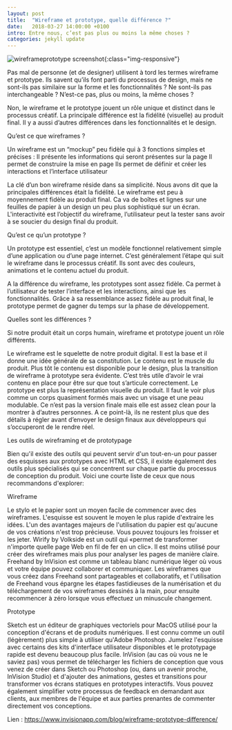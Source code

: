 ```yaml
---
layout: post
title:  "Wireframe et prototype, quelle différence ?"
date:   2018-03-27 14:00:00 +0100
intro: Entre nous, c’est pas plus ou moins la même choses ?
categories: jekyll update
---
```


![wireframeprototype screenshot](../../../../../assets/images/2018-03-27-wireframe-prototype/2018-03-27-wireframe-prototype-01.jpg){:class="img-responsive"}

Pas mal de personne (et de designer) utilisent à tord les termes wireframe et prototype. Ils savent qu’ils font parti du processus de design, mais ne sont-ils pas similaire sur la forme et les fonctionnalités ? Ne sont-ils pas interchangeable ? N’est-ce pas, plus ou moins, la même choses ?

Non, le wireframe et le prototype jouent un rôle unique et distinct dans le processus créatif. La principale différence est la fidélité (visuelle) au produit final. Il y a aussi d’autres différences dans les fonctionnalités et le design.

Qu’est ce que wireframes ?

Un wireframe est un “mockup” peu fidèle qui à 3 fonctions simples et précises :
Il présente les informations qui seront présentes sur la page
Il permet de construire la mise en page
Ils permet de définir et créer les interactions et l’interface utilisateur

La clé d’un bon wireframe réside dans sa simplicité. Nous avons dit que la principales différences était la fidélité. Le wireframe est peu à moyennement fidèle au produit final. Ca va de boîtes et lignes sur une feuilles de papier à un design un peu plus sophistiqué sur un écran. L'interactivité est l’objectif du wireframe, l’utilisateur peut la tester sans avoir à se soucier du design final du produit.

Qu’est ce qu’un prototype ?

Un prototype est essentiel, c’est un modèle fonctionnel relativement simple d’une application ou d’une page internet. C’est généralement l’étape qui suit le wireframe dans le processus créatif. Ils sont avec des couleurs, animations et le contenu actuel du produit.

A la différence du wireframe, les prototypes sont assez fidèle. Ca permet à l’utilisateur de tester l’interface et les interactions, ainsi que les fonctionnalités. Grâce à sa ressemblance assez fidèle au produit final, le prototype permet de gagner du temps sur la phase de développement.

Quelles sont les différences ?

Si notre produit était un corps humain, wireframe et prototype jouent un rôle différents.

Le wireframe est le squelette de notre produit digital. Il est la base et il donne une idée générale de sa constitution. Le contenu est le muscle du produit. Plus tôt le contenu est disponible pour le design, plus la transition de wireframe à prototype sera évidente. C’est très utile d’avoir le vrai contenu en place pour être sur que tout s’articule correctement.
Le prototype est plus la représentation visuelle du produit. Il faut le voir plus comme un corps quasiment formés mais avec un visage et une peau modulable. Ce n’est pas la version finale mais elle est assez clean pour la montrer à d’autres personnes. A ce point-là, ils ne restent plus que des détails à régler avant d’envoyer le design finaux aux développeurs qui s’occuperont de le rendre réel.

Les outils de wireframing et de prototypage

Bien qu'il existe des outils qui peuvent servir d'un tout-en-un pour passer des esquisses aux prototypes avec HTML et CSS, il existe également des outils plus spécialisés qui se concentrent sur chaque partie du processus de conception du produit. Voici une courte liste de ceux que nous recommandons d'explorer:

Wireframe

Le stylo et le papier sont un moyen facile de commencer avec des wireframes. L'esquisse est souvent le moyen le plus rapide d'extraire les idées. L'un des avantages majeurs de l'utilisation du papier est qu'aucune de vos créations n'est trop précieuse. Vous pouvez toujours les froisser et les jeter.
Wirify by Volkside est un outil qui «permet de transformer n'importe quelle page Web en fil de fer en un clic». Il est moins utilisé pour créer des wireframes mais plus pour analyser les pages de manière claire.
Freehand by InVision est comme un tableau blanc numérique léger où vous et votre équipe pouvez collaborer et communiquer. Les wireframes que vous créez dans Freehand sont partageables et collaboratifs, et l'utilisation de Freehand vous épargne les étapes fastidieuses de la numérisation et du téléchargement de vos wireframes dessinés à la main, pour ensuite recommencer à zéro lorsque vous effectuez un minuscule changement.

Prototype

Sketch est un éditeur de graphiques vectoriels pour MacOS utilisé pour la conception d'écrans et de produits numériques. Il est connu comme un outil (légèrement) plus simple à utiliser qu'Adobe Photoshop. Jumelez l'esquisse avec certains des kits d'interface utilisateur disponibles et le prototypage rapide est devenu beaucoup plus facile.
InVision (au cas où vous ne le saviez pas) vous permet de télécharger les fichiers de conception que vous venez de créer dans Sketch ou Photoshop (ou, dans un avenir proche, InVision Studio) et d'ajouter des animations, gestes et transitions pour transformer vos écrans statiques en prototypes interactifs. Vous pouvez également simplifier votre processus de feedback en demandant aux clients, aux membres de l'équipe et aux parties prenantes de commenter directement vos conceptions.

Lien : https://www.invisionapp.com/blog/wireframe-prototype-difference/
